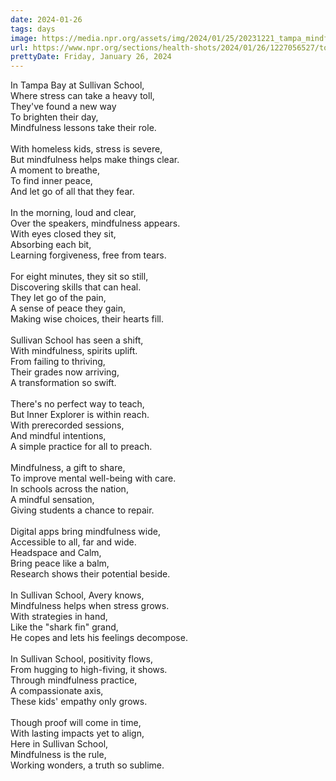 ```yaml
---
date: 2024-01-26
tags: days
image: https://media.npr.org/assets/img/2024/01/25/20231221_tampa_mindfness_22_wide-6a82cc934f47f042ef9f516d1dcce3d311b8b8e1-s1400-c100.jpg
url: https://www.npr.org/sections/health-shots/2024/01/26/1227056527/to-help-these-school-kids-deal-with-trauma-mindfulness-lessons-over-the-loudspea
prettyDate: Friday, January 26, 2024
---
```

In Tampa Bay at Sullivan School,<br>Where stress can take a heavy toll,<br>They've found a new way<br>To brighten their day,<br>Mindfulness lessons take their role.<br><br>With homeless kids, stress is severe,<br>But mindfulness helps make things clear.<br>A moment to breathe,<br>To find inner peace,<br>And let go of all that they fear.<br><br>In the morning, loud and clear,<br>Over the speakers, mindfulness appears.<br>With eyes closed they sit,<br>Absorbing each bit,<br>Learning forgiveness, free from tears.<br><br>For eight minutes, they sit so still,<br>Discovering skills that can heal.<br>They let go of the pain,<br>A sense of peace they gain,<br>Making wise choices, their hearts fill.<br><br>Sullivan School has seen a shift,<br>With mindfulness, spirits uplift.<br>From failing to thriving,<br>Their grades now arriving,<br>A transformation so swift.<br><br>There's no perfect way to teach,<br>But Inner Explorer is within reach.<br>With prerecorded sessions,<br>And mindful intentions,<br>A simple practice for all to preach.<br><br>Mindfulness, a gift to share,<br>To improve mental well-being with care.<br>In schools across the nation,<br>A mindful sensation,<br>Giving students a chance to repair.<br><br>Digital apps bring mindfulness wide,<br>Accessible to all, far and wide.<br>Headspace and Calm,<br>Bring peace like a balm,<br>Research shows their potential beside.<br><br>In Sullivan School, Avery knows,<br>Mindfulness helps when stress grows.<br>With strategies in hand,<br>Like the "shark fin" grand,<br>He copes and lets his feelings decompose.<br><br>In Sullivan School, positivity flows,<br>From hugging to high-fiving, it shows.<br>Through mindfulness practice,<br>A compassionate axis,<br>These kids' empathy only grows.<br><br>Though proof will come in time,<br>With lasting impacts yet to align,<br>Here in Sullivan School,<br>Mindfulness is the rule,<br>Working wonders, a truth so sublime.
